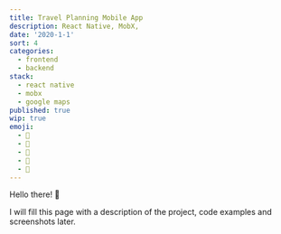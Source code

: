 ```yaml
---
title: Travel Planning Mobile App
description: React Native, MobX,
date: '2020-1-1'
sort: 4
categories:
  - frontend
  - backend
stack:
  - react native
  - mobx
  - google maps
published: true
wip: true
emoji:
  - 🗼
  - 🗾
  - 🧳
  - 🗽
  - 🗻
---
```


Hello there! 👋

I will fill this page with a description of the project, code examples and screenshots later.
